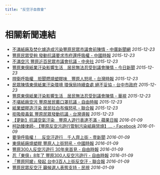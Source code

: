 ```yaml
---
title: "反空汙自救會"
---
```



# 相關新聞連結
- [不滿紙廠及焚化爐造成污染豐原民眾市議會前陳情 - 中廣新聞網](http://news.sina.com.tw/article/20151223/15815704.html)
  *2015-12-23*
- [豐原民眾受夠 發動抗議要求市府還呼吸權 - 中國時報](http://www.chinatimes.com/realtimenews/20151223002649-260407)
  *2015-12-23*
- [不滿空污 豐原近百民眾市議會抗議 - 中央社](http://www.cna.com.tw/news/aloc/201512230294-1.aspx)
  *2015-12-23*
- [豐原東億紙業汙染影響生活　居民無法忍受到議會陳情 - 今日新聞](http://www.nownews.com/n/2015/12/23/1933291)
  *2015-12-23*
- [捍衛呼吸權　拒聞燃燒塑膠味　豐原人怒吼 - 台灣時報](http://www.twtimes.com.tw/index.php?page=news&nid=538821)
  *2015-12-23*
- [民眾陳情東億紙業汙染環境 環保局持續查處 絕不妥協 - 台中市政府](http://www.taichung.gov.tw/ct.asp?xItem=1580178&ctNode=712&mp=100010)
  *2015-12-23*
- [豐原東億紙業汙染影響生活　居民無法忍受到議會陳情 - 華視](http://news.cts.com.tw/nownews/society/201512/201512231697648.html#.VnvAJYfUjSE)
  *2015-12-23*
- [不堪紙廠空污 豐原居民戴口罩抗議 - 自由時報](http://news.ltn.com.tw/news/life/breakingnews/1548969)
  *2015-12-23*
- [紙業塑膠造汙染 居民拉白布條怒吼 - 聯合報](http://udn.com/news/story/9/1395783)
  *2015-12-23*
- [拒吸廢毒氣 豐原民眾發動抗議 - 台灣導報](http://www.taiwan-reports.com/?c=articles&a=show&id=77240)
  *2015-12-23*
- [【更新】抗議空氣汙染　豐原人遊行表達不滿 - 蘋果日報](http://www.appledaily.com.tw/realtimenews/article/new/20160109/771216/)
  *2016-01-09*
- [柯劭臻律師- 【豐原反空污遊行管制污染紙廠禁燒】... - Facebook](https://zh-tw.facebook.com/LawyerCo/posts/1665245413747141)
  *2016-01-09*
- [要爭呼吸權！　反空汙遊行　千人齊上街 - 壹新聞](http://video.n.yam.com/20160109498804/%E8%A6%81%E7%88%AD%E5%91%BC%E5%90%B8%E6%AC%8A%EF%BC%81%E3%80%80%E5%8F%8D%E7%A9%BA%E6%B1%99%E9%81%8A%E8%A1%8C%E3%80%80%E5%8D%83%E4%BA%BA%E9%BD%8A%E4%B8%8A%E8%A1%97)
  *2016-01-09*
- [東億紙廠燒塑膠 豐原人上街怒吼 - 中國時報](http://www.chinatimes.com/newspapers/20160110000401-260107)
  *2016-01-09*
- [豐原300人反空污遊行 30年來首見 - 自由時報](http://news.ltn.com.tw/news/society/breakingnews/1566942)
  *2016-01-09*
- [忍「東億」8年了 豐原300人反空污遊行 - 自由時報](http://news.ltn.com.tw/news/local/paper/947798)
  *2016-01-09*
- [「豐原阿嬤」發起 台中3百人上街反空汙 - 聯合報](http://udn.com/news/story/7314/1432296-%E3%80%8C%E8%B1%90%E5%8E%9F%E9%98%BF%E5%AC%A4%E3%80%8D%E7%99%BC%E8%B5%B7-%E5%8F%B0%E4%B8%AD3%E7%99%BE%E4%BA%BA%E4%B8%8A%E8%A1%97%E5%8F%8D%E7%A9%BA%E6%B1%99)
  *2016-01-09*
- [豐原民眾反空汙 籲候選人表態支持 - 民視](http://m.ftv.com.tw/newscontent.aspx?sno=2016109C02M1)
  *2016-01-09*
